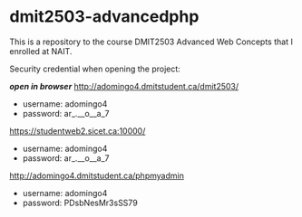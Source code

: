 # dmit2503-advancedphp
This is a repository to the course DMIT2503 Advanced Web Concepts that I enrolled at NAIT.

Security credential when opening the project:

***open in browser***
http://adomingo4.dmitstudent.ca/dmit2503/
- username: adomingo4
- password: ar_.__o__a_7

https://studentweb2.sicet.ca:10000/
- username: adomingo4
- password: ar_.__o__a_7

http://adomingo4.dmitstudent.ca/phpmyadmin
- username: adomingo4
- password: PDsbNesMr3sSS79
